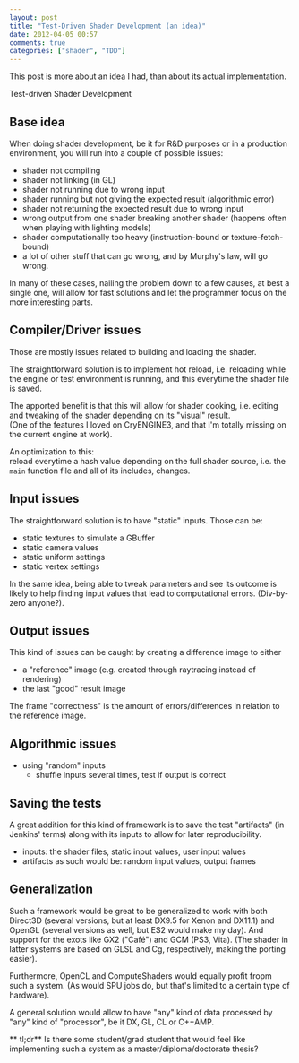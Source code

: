 ```yaml
---
layout: post
title: "Test-Driven Shader Development (an idea)"
date: 2012-04-05 00:57
comments: true
categories: ["shader", "TDD"]
---
```


This post is more about an idea I had, than about its actual implementation.

Test-driven Shader Development

## Base idea
When doing shader development,
be it for R&D purposes or in a production environment,
you will run into a couple of possible issues:  
-   shader not compiling  
-   shader not linking (in GL)  
-   shader not running due to wrong input  
-   shader running but not giving the expected result (algorithmic error)  
-   shader not returning the expected result due to wrong input  
-   wrong output from one shader breaking another shader (happens often when playing with lighting models)  
-   shader computationally too heavy (instruction-bound or texture-fetch-bound)  
-   a lot of other stuff that can go wrong, and by Murphy's law, will go wrong.  

In many of these cases,
nailing the problem down to a few causes,
at best a single one,
will allow for fast solutions
and let the programmer focus on the more interesting parts.

## Compiler/Driver issues
Those are mostly issues related to building and loading the shader.

The straightforward solution is to implement hot reload,
i.e. reloading while the engine or test environment is running,
and this everytime the shader file is saved.

The apported benefit is that this will allow for shader cooking,
i.e. editing and tweaking of the shader depending on its "visual" result.  
(One of the features I loved on CryENGINE3, and that I'm totally missing on the current engine at work).

An optimization to this:  
reload everytime a hash value depending on the full shader source,
i.e. the `main` function file and all of its includes, changes.

## Input issues

The straightforward solution is to have "static" inputs.
Those can be:  
-   static textures to simulate a GBuffer  
-   static camera values  
-   static uniform settings  
-   static vertex settings  

In the same idea, being able to tweak parameters and see its outcome is likely to help finding input values that lead to computational errors. (Div-by-zero anyone?).

## Output issues

This kind of issues can be caught by creating a difference image to either  
-   a "reference" image (e.g. created through raytracing instead of rendering)  
-   the last "good" result image  

The frame "correctness" is the amount of errors/differences in relation to the reference image.

## Algorithmic issues
-   using "random" inputs
    - shuffle inputs several times, test if output is correct

## Saving the tests
A great addition for this kind of framework is to save the test "artifacts" (in Jenkins' terms) along with its inputs to allow for later reproducibility.  
-   inputs: the shader files, static input values, user input values  
-   artifacts as such would be: random input values, output frames  


## Generalization
Such a framework would be great to be generalized to work with both Direct3D (several versions, but at least DX9.5 for Xenon and DX11.1) and OpenGL (several versions as well, but ES2 would make my day).
And support for the exots like GX2 ("Café") and GCM (PS3, Vita). (The shader in latter systems are based on GLSL and Cg, respectively, making the porting easier).

Furthermore, OpenCL and ComputeShaders would equally profit fropm such a system.
(As would SPU jobs do, but that's limited to a certain type of hardware).

A general solution would allow to have "any" kind of data
processed by "any" kind of "processor", be it DX, GL, CL or C++AMP.

** tl;dr** Is there some student/grad student that would feel like implementing such a system as a master/diploma/doctorate thesis?

